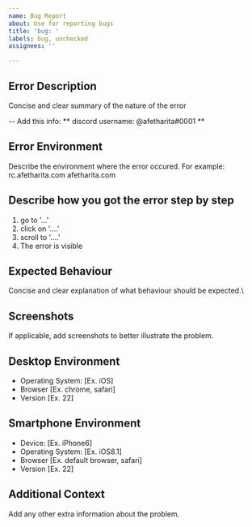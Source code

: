 ```yaml
---
name: Bug Report
about: Use for reporting bugs
title: 'bug: '
labels: bug, unchecked
assignees: ''

---
```


## Error Description
Concise and clear summary of the nature of the error

-- Add this info:
** discord username: @afetharita#0001 **


## Error Environment
Describe the environment where the error occured. For example:
rc.afetharita.com
afetharita.com
## Describe how you got the error step by step

1. go to '...'
2. click on '....'
3. scroll to '....'
4. The error is visible

## Expected Behaviour
Concise and clear explanation of what behaviour should be expected.\

## Screenshots
If applicable, add screenshots to better illustrate the problem.

## Desktop Environment
- Operating System: [Ex. iOS]
- Browser [Ex. chrome, safari]
- Version [Ex. 22]

## Smartphone Environment
- Device: [Ex. iPhone6]
- Operating System: [Ex. iOS8.1]
- Browser [Ex. default browser, safari]
- Version [Ex. 22]

## Additional Context
Add any other extra information about the problem.
